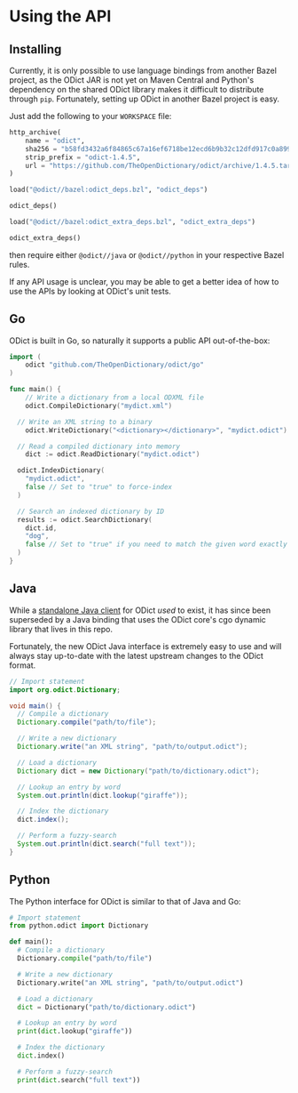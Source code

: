 # Using the API

## Installing

Currently, it is only possible to use language bindings from another Bazel project, as the ODict JAR is not yet on Maven Central and Python's dependency on the shared ODict library makes it difficult to distribute through `pip`. Fortunately, setting up ODict in another Bazel project is easy.

Just add the following to your `WORKSPACE` file:

```python
http_archive(
    name = "odict",
    sha256 = "b58fd3432a6f84865c67a16ef6718be12ecd6b9b32c12dfd917c0a899807062f",
    strip_prefix = "odict-1.4.5",
    url = "https://github.com/TheOpenDictionary/odict/archive/1.4.5.tar.gz",
)

load("@odict//bazel:odict_deps.bzl", "odict_deps")

odict_deps()

load("@odict//bazel:odict_extra_deps.bzl", "odict_extra_deps")

odict_extra_deps()
```

then require either `@odict//java` or `@odict//python` in your respective Bazel rules.

If any API usage is unclear, you may be able to get a better idea of how to use the APIs by looking at ODict's unit tests.

## Go

ODict is built in Go, so naturally it supports a public API out-of-the-box:

```go
import (
	odict "github.com/TheOpenDictionary/odict/go"
)

func main() {
	// Write a dictionary from a local ODXML file
	odict.CompileDictionary("mydict.xml")

  // Write an XML string to a binary
	odict.WriteDictionary("<dictionary></dictionary>", "mydict.odict")

  // Read a compiled dictionary into memory
	dict := odict.ReadDictionary("mydict.odict")

  odict.IndexDictionary(
    "mydict.odict",
    false // Set to "true" to force-index
  )

  // Search an indexed dictionary by ID
  results := odict.SearchDictionary(
    dict.id,
    "dog",
    false // Set to "true" if you need to match the given word exactly
  )
}

```

## Java

While a [standalone Java client](https://github.com/TheOpenDictionary/odict-java) for ODict _used_ to exist, it has since been superseded by a Java binding that uses the ODict core's cgo dynamic library that lives in this repo.

Fortunately, the new ODict Java interface is extremely easy to use and will always stay up-to-date with the latest upstream changes to the ODict format.

```java
// Import statement
import org.odict.Dictionary;

void main() {
  // Compile a dictionary
  Dictionary.compile("path/to/file");

  // Write a new dictionary
  Dictionary.write("an XML string", "path/to/output.odict");

  // Load a dictionary
  Dictionary dict = new Dictionary("path/to/dictionary.odict");

  // Lookup an entry by word
  System.out.println(dict.lookup("giraffe"));

  // Index the dictionary
  dict.index();

  // Perform a fuzzy-search
  System.out.println(dict.search("full text"));
}
```

## Python

The Python interface for ODict is similar to that of Java and Go:

```python
# Import statement
from python.odict import Dictionary

def main():
  # Compile a dictionary
  Dictionary.compile("path/to/file")

  # Write a new dictionary
  Dictionary.write("an XML string", "path/to/output.odict")

  # Load a dictionary
  dict = Dictionary("path/to/dictionary.odict")

  # Lookup an entry by word
  print(dict.lookup("giraffe"))

  # Index the dictionary
  dict.index()

  # Perform a fuzzy-search
  print(dict.search("full text"))
```
